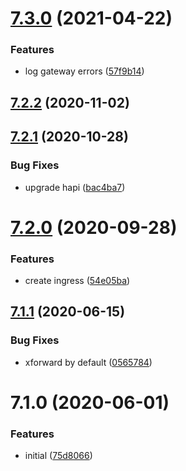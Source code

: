 # [7.3.0](https://github.com/softwaregroup-bg/ut-gateway/compare/v7.2.2...v7.3.0) (2021-04-22)


### Features

* log gateway errors ([57f9b14](https://github.com/softwaregroup-bg/ut-gateway/commit/57f9b144b7784793c4932bcadc0e606f3d774922))



## [7.2.2](https://github.com/softwaregroup-bg/ut-gateway/compare/v7.2.1...v7.2.2) (2020-11-02)



## [7.2.1](https://github.com/softwaregroup-bg/ut-gateway/compare/v7.2.0...v7.2.1) (2020-10-28)


### Bug Fixes

* upgrade hapi ([bac4ba7](https://github.com/softwaregroup-bg/ut-gateway/commit/bac4ba74c52069053c1ae07b323a66c687925d5c))



# [7.2.0](https://github.com/softwaregroup-bg/ut-gateway/compare/v7.1.1...v7.2.0) (2020-09-28)


### Features

* create ingress ([54e05ba](https://github.com/softwaregroup-bg/ut-gateway/commit/54e05ba2ed037b3c402405c993255646575fcc24))



## [7.1.1](https://github.com/softwaregroup-bg/ut-gateway/compare/v7.1.0...v7.1.1) (2020-06-15)


### Bug Fixes

* xforward by default ([0565784](https://github.com/softwaregroup-bg/ut-gateway/commit/0565784c21420e80db83d1caf1a542d7dcd8e178))



# 7.1.0 (2020-06-01)


### Features

* initial ([75d8066](https://github.com/softwaregroup-bg/ut-gateway/commit/75d80665a7fa21df132f4d3a28446d97506b127a))



